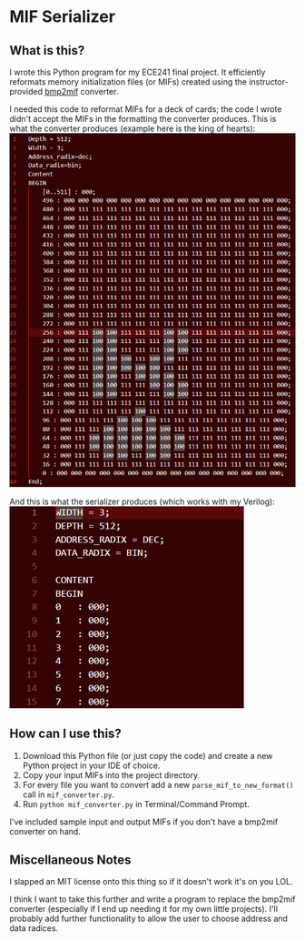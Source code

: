 # MIF Serializer
## What is this?
I wrote this Python program for my ECE241 final project. It efficiently reformats memory initialization files (or MIFs) created using the instructor-provided [bmp2mif](https://www.eecg.utoronto.ca/~jayar/ece241_08F/vga/vga-bmp2mif.html) converter.

I needed this code to reformat MIFs for a deck of cards; the code I wrote didn't accept the MIFs in the formatting the converter produces. This is what the converter produces (example here is the king of hearts):
![Converter Output](images/image.png)

And this is what the serializer produces (which works with my Verilog):
![Serializer Output](images/image_serialized.png)

## How can I use this?
1. Download this Python file (or just copy the code) and create a new Python project in your IDE of choice.
2. Copy your input MIFs into the project directory.
3. For every file you want to convert add a new ```parse_mif_to_new_format()``` call in ```mif_converter.py```.
4. Run ```python mif_converter.py``` in Terminal/Command Prompt.

I've included sample input and output MIFs if you don't have a bmp2mif converter on hand.

## Miscellaneous Notes
I slapped an MIT license onto this thing so if it doesn't work it's on you LOL.

I think I want to take this further and write a program to replace the bmp2mif converter (especially if I end up needing it for my own little projects). I'll probably add further functionality to allow the user to choose address and data radices. 